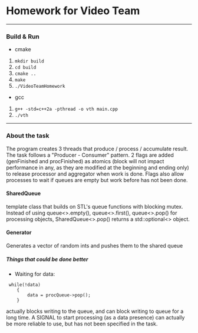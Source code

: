 
# Homework for Video Team 

------

### Build & Run 
 
- cmake
1. `mkdir build`
2. `cd build`
3. `cmake ..`
4. `make`
5. `./VideoTeamHomework`

- gcc
1. `g++ -std=c++2a -pthread -o vth main.cpp`
2. `./vth`

-----
### About the task
The program creates 3 threads that produce / process / accumulate result. The task follows a "Producer - Consumer"
pattern. 2 flags are added (genFinished and procFinished) as atomics (block will not impact performance in any, as they
are modified at the beginning and ending only) to release processor and aggregator when work is done. Flags also allow 
processes to wait if queues are empty but work before has not been done. 

#### SharedQueue
template class that builds on STL's queue functions with blocking mutex.
Instead of using queue<>.empty(), queue<>.first(), queue<>.pop() for processing objects,
SharedQueue<>.pop() returns a std::optional<> object. 

#### Generator
Generates a vector of random ints and pushes them to the shared queue

##### Things that could be done better 

- Waiting for data:
```
 while(!data)
    {
        data = procQueue->pop();
    }
```
actually blocks writing to the queue, and can block writing to queue for a long time. 
A SIGNAL to start processing (as a data presence) can actually be more reliable to use, but has not been specified in the 
task. 